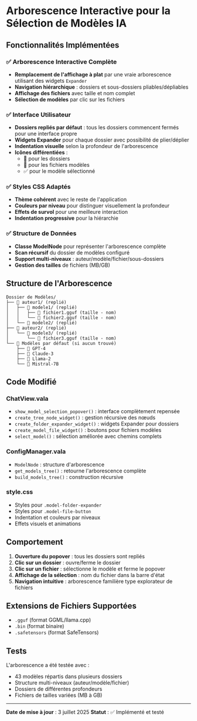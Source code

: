 # Arborescence Interactive pour la Sélection de Modèles IA

## Fonctionnalités Implémentées

### ✅ Arborescence Interactive Complète

- **Remplacement de l'affichage à plat** par une vraie arborescence utilisant des widgets `Expander`
- **Navigation hiérarchique** : dossiers et sous-dossiers pliables/dépliables
- **Affichage des fichiers** avec taille et nom complet
- **Sélection de modèles** par clic sur les fichiers

### ✅ Interface Utilisateur

- **Dossiers repliés par défaut** : tous les dossiers commencent fermés pour une interface propre
- **Widgets Expander** pour chaque dossier avec possibilité de plier/déplier
- **Indentation visuelle** selon la profondeur de l'arborescence
- **Icônes différentiées** :
  - 📁 pour les dossiers
  - 🔬 pour les fichiers modèles
  - ✅ pour le modèle sélectionné

### ✅ Styles CSS Adaptés

- **Thème cohérent** avec le reste de l'application
- **Couleurs par niveau** pour distinguer visuellement la profondeur
- **Effets de survol** pour une meilleure interaction
- **Indentation progressive** pour la hiérarchie

### ✅ Structure de Données

- **Classe ModelNode** pour représenter l'arborescence complète
- **Scan récursif** du dossier de modèles configuré
- **Support multi-niveaux** : auteur/modèle/fichier/sous-dossiers
- **Gestion des tailles** de fichiers (MB/GB)

## Structure de l'Arborescence

```
Dossier de Modèles/
├── 📁 auteur1/ (replié)
│   ├── 📁 modele1/ (replié)
│   │   ├── 🔬 fichier1.gguf (taille - nom)
│   │   └── 🔬 fichier2.gguf (taille - nom)
│   └── 📁 modele2/ (replié)
├── 📁 auteur2/ (replié)
│   └── 📁 modele3/ (replié)
│       └── 🔬 fichier3.gguf (taille - nom)
└── 📁 Modèles par défaut (si aucun trouvé)
    ├── 🔬 GPT-4
    ├── 🔬 Claude-3
    ├── 🔬 Llama-2
    └── 🔬 Mistral-7B
```

## Code Modifié

### ChatView.vala
- `show_model_selection_popover()` : interface complètement repensée
- `create_tree_node_widget()` : gestion récursive des nœuds
- `create_folder_expander_widget()` : widgets Expander pour dossiers
- `create_model_file_widget()` : boutons pour fichiers modèles
- `select_model()` : sélection améliorée avec chemins complets

### ConfigManager.vala
- `ModelNode` : structure d'arborescence
- `get_models_tree()` : retourne l'arborescence complète
- `build_models_tree()` : construction récursive

### style.css
- Styles pour `.model-folder-expander`
- Styles pour `.model-file-button`
- Indentation et couleurs par niveaux
- Effets visuels et animations

## Comportement

1. **Ouverture du popover** : tous les dossiers sont repliés
2. **Clic sur un dossier** : ouvre/ferme le dossier
3. **Clic sur un fichier** : sélectionne le modèle et ferme le popover
4. **Affichage de la sélection** : nom du fichier dans la barre d'état
5. **Navigation intuitive** : arborescence familière type explorateur de fichiers

## Extensions de Fichiers Supportées

- `.gguf` (format GGML/llama.cpp)
- `.bin` (format binaire)
- `.safetensors` (format SafeTensors)

## Tests

L'arborescence a été testée avec :
- 43 modèles répartis dans plusieurs dossiers
- Structure multi-niveaux (auteur/modèle/fichier)
- Dossiers de différentes profondeurs
- Fichiers de tailles variées (MB à GB)

---

**Date de mise à jour** : 3 juillet 2025
**Statut** : ✅ Implémenté et testé
